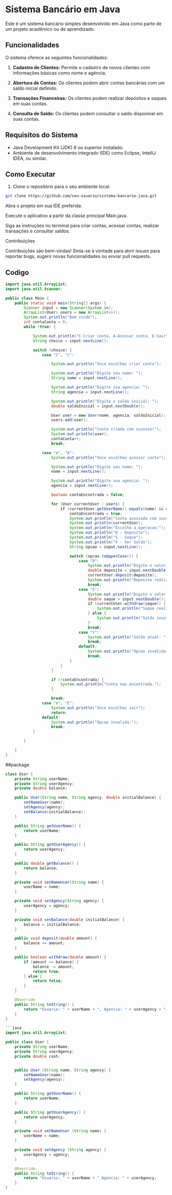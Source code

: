 # Sistema Bancário em Java

Este é um sistema bancário simples desenvolvido em Java como parte de um projeto acadêmico ou de aprendizado.

## Funcionalidades

O sistema oferece as seguintes funcionalidades:

1. **Cadastro de Clientes:** Permite o cadastro de novos clientes com informações básicas como nome e agência.
   
2. **Abertura de Contas:** Os clientes podem abrir contas bancárias com um saldo inicial definido.

3. **Transações Financeiras:** Os clientes podem realizar depósitos e saques em suas contas.

4. **Consulta de Saldo:** Os clientes podem consultar o saldo disponível em suas contas.

## Requisitos do Sistema

- Java Development Kit (JDK) 8 ou superior instalado.
- Ambiente de desenvolvimento integrado (IDE) como Eclipse, IntelliJ IDEA, ou similar.

## Como Executar

1. Clone o repositório para o seu ambiente local:

```bash
git clone https://github.com/seu-usuario/sistema-bancario-java.git
```

Abra o projeto em sua IDE preferida.

Execute o aplicativo a partir da classe principal Main.java.

Siga as instruções no terminal para criar contas, acessar contas, realizar transações e consultar saldos.

Contribuições

Contribuições são bem-vindas! Sinta-se à vontade para abrir issues para reportar bugs, sugerir novas funcionalidades ou enviar pull requests.

## Codigo

```java
import java.util.ArrayList;
import java.util.Scanner;

public class Main {
    public static void main(String[] args) {
        Scanner input = new Scanner(System.in);
        ArrayList<User> users = new ArrayList<>();
        System.out.println("Bem vindo");
        int contaConta = 0;
        while (true) {

            System.out.println("C-Criar conta, A-Acessar conta, E-Sair");
            String choice = input.nextLine();

            switch (choice) {
                case "C", "c":

                    System.out.println("Voce escolheu criar conta");

                    System.out.println("Digite seu nome: ");
                    String nome = input.nextLine();

                    System.out.println("Digite sua agencia: ");
                    String agencia = input.nextLine();

                    System.out.println("Digite o saldo inicial: ");
                    double saldoInicial = input.nextDouble();

                    User user = new User(nome, agencia, saldoInicial);
                    users.add(user);

                    System.out.println("Conta criada com sucesso!");
                    System.out.println(user);
                    contaConta++;
                    break;

                case "a", "A":
                    System.out.println("Voce escolheu acessar conta");

                    System.out.println("Digite seu nome: ");
                    nome = input.nextLine();

                    System.out.println("Digite sua agencia: ");
                    agencia = input.nextLine();

                    boolean contaEncontrada = false;

                    for (User currentUser : users) {
                        if (currentUser.getUserName().equals(nome) && currentUser.getUserAgency().equals(agencia)) {
                            contaEncontrada = true;
                            System.out.println("Conta acessada com sucesso!");
                            System.out.println(currentUser);
                            System.out.println("Escolha a operacao:");
                            System.out.println("D - Deposito");
                            System.out.println("S - Saque");
                            System.out.println("V - Ver Saldo");
                            String opcao = input.nextLine();

                            switch (opcao.toUpperCase()) {
                                case "D":
                                    System.out.println("Digite o valor do deposito: ");
                                    double deposito = input.nextDouble();
                                    currentUser.deposit(deposito);
                                    System.out.println("Deposito realizado com sucesso!");
                                    break;
                                case "S":
                                    System.out.println("Digite o valor do saque: ");
                                    double saque = input.nextDouble();
                                    if (currentUser.withdraw(saque)) {
                                        System.out.println("Saque realizado com sucesso!");
                                    } else {
                                        System.out.println("Saldo insuficiente para realizar o saque.");
                                    }
                                    break;
                                case "V":
                                    System.out.println("Saldo atual: " + currentUser.getBalance());
                                    break;
                                default:
                                    System.out.println("Opcao invalida.");
                                    break;
                            }
                        }
                    }

                    if (!contaEncontrada) {
                        System.out.println("Conta nao encontrada.");
                    }

                    break;
                case "e", "E":
                    System.out.println("Voce escolheu sair");
                    return;
                default:
                    System.out.println("Opcao invalida.");
                    break;
            }

        }

    }
}

```

##package

```java
class User {
    private String userName;
    private String userAgency;
    private double balance;

    public User(String name, String agency, double initialBalance) {
        setNameUser(name);
        setAgency(agency);
        setBalance(initialBalance);
    }

    public String getUserName() {
        return userName;
    }

    public String getUserAgency() {
        return userAgency;
    }

    public double getBalance() {
        return balance;
    }

    private void setNameUser(String name) {
        userName = name;
    }

    private void setAgency(String agency) {
        userAgency = agency;
    }

    private void setBalance(double initialBalance) {
        balance = initialBalance;
    }

    public void deposit(double amount) {
        balance += amount;
    }

    public boolean withdraw(double amount) {
        if (amount <= balance) {
            balance -= amount;
            return true;
        } else {
            return false;
        }
    }

    @Override
    public String toString() {
        return "Usuario: " + userName + ", Agencia: " + userAgency + ", Saldo: " + balance;
    }
}

```java
import java.util.ArrayList;

public class User {
    private String userName;
    private String userAgency;
    private double cash;


    public User (String name, String agency) {
        setNameUser(name);
        setAgency(agency);
    }

    public String getUserName() {
        return userName;
    }

    public String getUserAgency() {
        return userAgency;
    }

    private void setNameUser (String name) {
        userName = name;
    }

    private void setAgency (String agency) {
        userAgency = agency;
    }

    @Override
    public String toString() {
        return "Usuario: " + userName + " Agencia: " + userAgency;
    }
}

